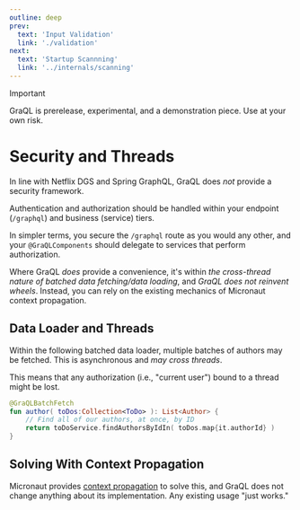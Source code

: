 ```yaml
---
outline: deep
prev:
  text: 'Input Validation'
  link: './validation'
next:
  text: 'Startup Scannning'
  link: '../internals/scanning'
---
```


> [!IMPORTANT]
> GraQL is prerelease, experimental, and a demonstration piece. Use at your own risk.

# Security and Threads

In line with Netflix DGS and Spring GraphQL, GraQL does *not* provide a security framework.

Authentication and authorization should be handled within your endpoint (`/graphql`) and 
business (service) tiers.

In simpler terms, you secure the `/graphql` route as you would any other, and your `@GraQLComponents`
should delegate to services that perform authorization.

Where GraQL *does* provide a convenience, it's within *the cross-thread nature of batched data fetching/data loading*,
and *GraQL does not reinvent wheels*. Instead, you can rely on the existing mechanics of Micronaut
context propagation.

## Data Loader and Threads

Within the following batched data loader, multiple batches of authors may be fetched. This is asynchronous
and *may cross threads*. 

This means that any authorization (i.e., "current user") bound to a thread might be lost.

```kotlin
@GraQLBatchFetch
fun author( toDos:Collection<ToDo> ): List<Author> {
    // Find all of our authors, at once, by ID
    return toDoService.findAuthorsByIdIn( toDos.map{it.authorId} )
}
```

## Solving With Context Propagation

Micronaut provides [context propagation](https://docs.micronaut.io/latest/guide/#contextPropagation) to solve
this, and GraQL does not change anything about its implementation. Any existing usage "just works."


